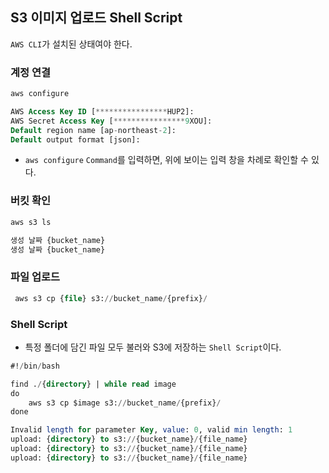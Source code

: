 ## S3 이미지 업로드 Shell Script

`AWS CLI`가 설치된 상태여야 한다.

### 계정 연결

```sql
aws configure

AWS Access Key ID [****************HUP2]:
AWS Secret Access Key [****************9XOU]:
Default region name [ap-northeast-2]:
Default output format [json]:
```

- `aws configure` `Command`를 입력하면, 위에 보이는 입력 창을 차례로 확인할 수 있다.

### 버킷 확인

```sql
aws s3 ls

생성 날짜 {bucket_name}
생성 날짜 {bucket_name}
```

### 파일 업로드

```sql
 aws s3 cp {file} s3://bucket_name/{prefix}/
```

### Shell Script

- 특정 폴더에 담긴 파일 모두 불러와 S3에 저장하는  `Shell Script`이다.

```sql
#!/bin/bash

find ./{directory} | while read image
do
    aws s3 cp $image s3://bucket_name/{prefix}/
done
```

```sql
Invalid length for parameter Key, value: 0, valid min length: 1
upload: {directory} to s3://{bucket_name}/{file_name}
upload: {directory} to s3://{bucket_name}/{file_name}
upload: {directory} to s3://{bucket_name}/{file_name}
```
